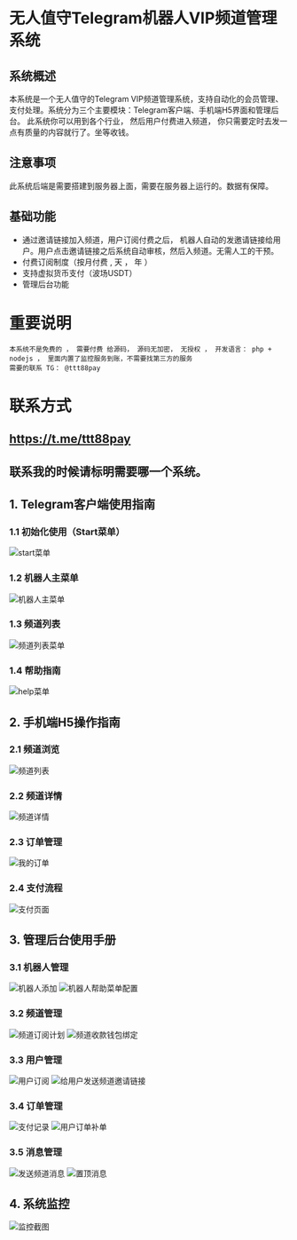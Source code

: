 # 无人值守Telegram机器人VIP频道管理系统

## 系统概述
本系统是一个无人值守的Telegram VIP频道管理系统，支持自动化的会员管理、支付处理。系统分为三个主要模块：Telegram客户端、手机端H5界面和管理后台。
此系统你可以用到各个行业， 然后用户付费进入频道， 你只需要定时去发一点有质量的内容就行了。坐等收钱。
## 注意事项
此系统后端是需要搭建到服务器上面，需要在服务器上运行的。数据有保障。

## 基础功能
- 通过邀请链接加入频道，用户订阅付费之后， 机器人自动的发邀请链接给用户。用户点击邀请链接之后系统自动审核，然后入频道。无需人工的干预。
- 付费订阅制度（按月付费 , 天 ， 年 ）
- 支持虚拟货币支付（波场USDT）
- 管理后台功能

# 重要说明
~~~
本系统不是免费的 ， 需要付费 给源码， 源码无加密， 无授权 ， 开发语言： php + nodejs ， 里面内置了监控服务到账，不需要找第三方的服务
需要的联系 TG： @ttt88pay
~~~
# 联系方式
## https://t.me/ttt88pay
## 联系我的时候请标明需要哪一个系统。
## 1. Telegram客户端使用指南

### 1.1 初始化使用（Start菜单）
![start菜单](image/telegram_client/start_menu.png)

### 1.2 机器人主菜单
![机器人主菜单](image/telegram_client/bot_main_menu.png)

### 1.3 频道列表
![频道列表菜单](image/telegram_client/channel_list_menu.png)

### 1.4 帮助指南
![help菜单](image/telegram_client/help_menu.png)

## 2. 手机端H5操作指南

### 2.1 频道浏览
![频道列表](image/h5/channel_list.png)

### 2.2 频道详情
![频道详情](image/h5/channel_detail.png)

### 2.3 订单管理
![我的订单](image/h5/my_orders.png)

### 2.4 支付流程
![支付页面](image/h5/payment_page.png)

## 3. 管理后台使用手册

### 3.1 机器人管理
![机器人添加](image/admin_manager/bot_add.png)
![机器人帮助菜单配置](image/admin_manager/bot_help_menu_config.png)

### 3.2 频道管理
![频道订阅计划](image/admin_manager/channel_subscription_plan.png)
![频道收款钱包绑定](image/admin_manager/channel_wallet_binding.png)

### 3.3 用户管理
![用户订阅](image/admin_manager/user_subscription.png)
![给用户发送频道邀请链接](image/admin_manager/send_channel_invite.png)

### 3.4 订单管理
![支付记录](image/admin_manager/payment_records.png)
![用户订单补单](image/admin_manager/order_reissue.png)

### 3.5 消息管理
![发送频道消息](image/admin_manager/send_channel_message.png)
![置顶消息](image/admin_manager/pin_message.png)

## 4. 系统监控
![监控截图](image/monitor/system_monitor.png)



